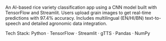 An AI-based rice variety classification app using a CNN model built with TensorFlow and Streamlit. Users upload grain images to get real-time predictions with 97.4% accuracy. Includes multilingual (EN/HI/BN) text-to-speech and detailed agronomic data integration.

Tech Stack: Python · TensorFlow · Streamlit · gTTS · Pandas · NumPy
